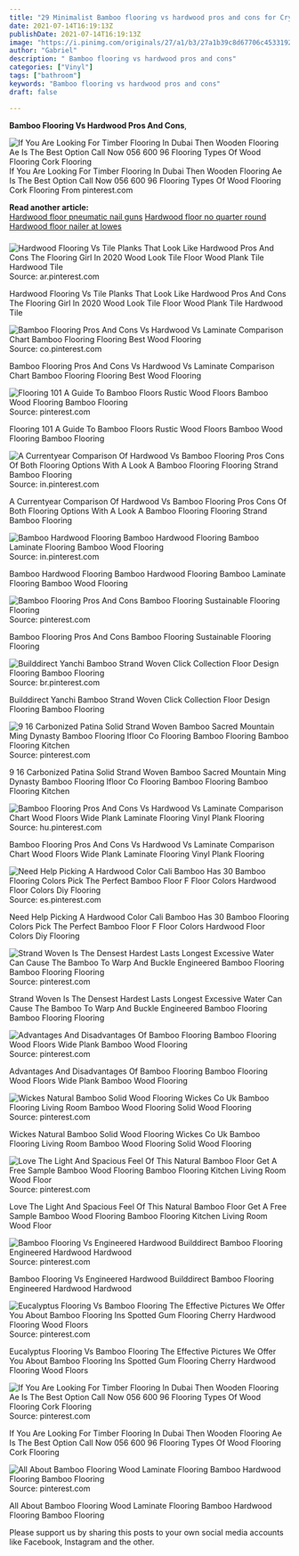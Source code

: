 ```yaml
---
title: "29 Minimalist Bamboo flooring vs hardwood pros and cons for Crypto Trade"
date: 2021-07-14T16:19:13Z
publishDate: 2021-07-14T16:19:13Z
image: "https://i.pinimg.com/originals/27/a1/b3/27a1b39c8d67706c45331926b2c705eb.jpg"
author: "Gabriel"
description: " Bamboo flooring vs hardwood pros and cons"
categories: ["Vinyl"]
tags: ["bathroom"]
keywords: "Bamboo flooring vs hardwood pros and cons"
draft: false

---
```

<!-- Head tag Code -->
**Bamboo Flooring Vs Hardwood Pros And Cons**, 

![If You Are Looking For Timber Flooring In Dubai Then Wooden Flooring Ae Is The Best Option Call Now 056 600 96 Flooring Types Of Wood Flooring Cork Flooring](https://i.pinimg.com/originals/e5/4f/f8/e54ff874e220259d72901beb43a2edd7.jpg "If You Are Looking For Timber Flooring In Dubai Then Wooden Flooring Ae Is The Best Option Call Now 056 600 96 Flooring Types Of Wood Flooring Cork Flooring")
If You Are Looking For Timber Flooring In Dubai Then Wooden Flooring Ae Is The Best Option Call Now 056 600 96 Flooring Types Of Wood Flooring Cork Flooring From pinterest.com

**Read another article:**  
[Hardwood floor pneumatic nail guns](/hardwood-floor-pneumatic-nail-guns/)
[Hardwood floor no quarter round](/hardwood-floor-no-quarter-round/)
[Hardwood floor nailer at lowes](/hardwood-floor-nailer-at-lowes/)




### 

 


![Hardwood Flooring Vs Tile Planks That Look Like Hardwood Pros And Cons The Flooring Girl In 2020 Wood Look Tile Floor Wood Plank Tile Hardwood Tile](https://i.pinimg.com/originals/27/d2/99/27d2993e596666944b9af6478a7a9d41.jpg "Hardwood Flooring Vs Tile Planks That Look Like Hardwood Pros And Cons The Flooring Girl In 2020 Wood Look Tile Floor Wood Plank Tile Hardwood Tile")
Source: ar.pinterest.com

Hardwood Flooring Vs Tile Planks That Look Like Hardwood Pros And Cons The Flooring Girl In 2020 Wood Look Tile Floor Wood Plank Tile Hardwood Tile  

![Bamboo Flooring Pros And Cons Vs Hardwood Vs Laminate Comparison Chart Bamboo Flooring Flooring Best Wood Flooring](https://i.pinimg.com/originals/b7/41/fe/b741fef5645a9f1bc906666acd233467.png "Bamboo Flooring Pros And Cons Vs Hardwood Vs Laminate Comparison Chart Bamboo Flooring Flooring Best Wood Flooring")
Source: co.pinterest.com

Bamboo Flooring Pros And Cons Vs Hardwood Vs Laminate Comparison Chart Bamboo Flooring Flooring Best Wood Flooring  

![Flooring 101 A Guide To Bamboo Floors Rustic Wood Floors Bamboo Wood Flooring Bamboo Flooring](https://i.pinimg.com/originals/af/23/ab/af23ab0b3f91570f808898bae13566ae.jpg "Flooring 101 A Guide To Bamboo Floors Rustic Wood Floors Bamboo Wood Flooring Bamboo Flooring")
Source: pinterest.com

Flooring 101 A Guide To Bamboo Floors Rustic Wood Floors Bamboo Wood Flooring Bamboo Flooring  

![A Currentyear Comparison Of Hardwood Vs Bamboo Flooring Pros Cons Of Both Flooring Options With A Look A Bamboo Flooring Flooring Strand Bamboo Flooring](https://i.pinimg.com/originals/0b/f9/a0/0bf9a0b6c3c39f71866278233a1037f1.jpg "A Currentyear Comparison Of Hardwood Vs Bamboo Flooring Pros Cons Of Both Flooring Options With A Look A Bamboo Flooring Flooring Strand Bamboo Flooring")
Source: in.pinterest.com

A Currentyear Comparison Of Hardwood Vs Bamboo Flooring Pros Cons Of Both Flooring Options With A Look A Bamboo Flooring Flooring Strand Bamboo Flooring  

![Bamboo Hardwood Flooring Bamboo Hardwood Flooring Bamboo Laminate Flooring Bamboo Wood Flooring](https://i.pinimg.com/originals/5a/13/03/5a1303ae740a8a872c7b2375547d3237.jpg "Bamboo Hardwood Flooring Bamboo Hardwood Flooring Bamboo Laminate Flooring Bamboo Wood Flooring")
Source: in.pinterest.com

Bamboo Hardwood Flooring Bamboo Hardwood Flooring Bamboo Laminate Flooring Bamboo Wood Flooring  

![Bamboo Flooring Pros And Cons Bamboo Flooring Sustainable Flooring Flooring](https://i.pinimg.com/originals/99/da/dc/99dadcb2ec4edb85b882ae53e67d8421.jpg "Bamboo Flooring Pros And Cons Bamboo Flooring Sustainable Flooring Flooring")
Source: pinterest.com

Bamboo Flooring Pros And Cons Bamboo Flooring Sustainable Flooring Flooring  

![Builddirect Yanchi Bamboo Strand Woven Click Collection Floor Design Flooring Bamboo Flooring](https://i.pinimg.com/originals/b4/79/2e/b4792e9670735b025c4e5af291bf1ede.jpg "Builddirect Yanchi Bamboo Strand Woven Click Collection Floor Design Flooring Bamboo Flooring")
Source: br.pinterest.com

Builddirect Yanchi Bamboo Strand Woven Click Collection Floor Design Flooring Bamboo Flooring  

![9 16 Carbonized Patina Solid Strand Woven Bamboo Sacred Mountain Ming Dynasty Bamboo Flooring Ifloor Co Flooring Bamboo Flooring Bamboo Flooring Kitchen](https://i.pinimg.com/originals/df/9a/48/df9a486476f7523e6d61159b5d3e5f5d.jpg "9 16 Carbonized Patina Solid Strand Woven Bamboo Sacred Mountain Ming Dynasty Bamboo Flooring Ifloor Co Flooring Bamboo Flooring Bamboo Flooring Kitchen")
Source: pinterest.com

9 16 Carbonized Patina Solid Strand Woven Bamboo Sacred Mountain Ming Dynasty Bamboo Flooring Ifloor Co Flooring Bamboo Flooring Bamboo Flooring Kitchen  

![Bamboo Flooring Pros And Cons Vs Hardwood Vs Laminate Comparison Chart Wood Floors Wide Plank Laminate Flooring Vinyl Plank Flooring](https://i.pinimg.com/236x/b8/02/c1/b802c172d0e861a2222466350eb4df1f.jpg "Bamboo Flooring Pros And Cons Vs Hardwood Vs Laminate Comparison Chart Wood Floors Wide Plank Laminate Flooring Vinyl Plank Flooring")
Source: hu.pinterest.com

Bamboo Flooring Pros And Cons Vs Hardwood Vs Laminate Comparison Chart Wood Floors Wide Plank Laminate Flooring Vinyl Plank Flooring  

![Need Help Picking A Hardwood Color Cali Bamboo Has 30 Bamboo Flooring Colors Pick The Perfect Bamboo Floor F Floor Colors Hardwood Floor Colors Diy Flooring](https://i.pinimg.com/originals/91/5b/3c/915b3c87ec476bd656302aa2fc771064.jpg "Need Help Picking A Hardwood Color Cali Bamboo Has 30 Bamboo Flooring Colors Pick The Perfect Bamboo Floor F Floor Colors Hardwood Floor Colors Diy Flooring")
Source: es.pinterest.com

Need Help Picking A Hardwood Color Cali Bamboo Has 30 Bamboo Flooring Colors Pick The Perfect Bamboo Floor F Floor Colors Hardwood Floor Colors Diy Flooring  

![Strand Woven Is The Densest Hardest Lasts Longest Excessive Water Can Cause The Bamboo To Warp And Buckle Engineered Bamboo Flooring Bamboo Flooring Flooring](https://i.pinimg.com/736x/e6/7d/57/e67d57c7de40b721e4df4713f468954e.jpg "Strand Woven Is The Densest Hardest Lasts Longest Excessive Water Can Cause The Bamboo To Warp And Buckle Engineered Bamboo Flooring Bamboo Flooring Flooring")
Source: pinterest.com

Strand Woven Is The Densest Hardest Lasts Longest Excessive Water Can Cause The Bamboo To Warp And Buckle Engineered Bamboo Flooring Bamboo Flooring Flooring  

![Advantages And Disadvantages Of Bamboo Flooring Bamboo Flooring Wood Floors Wide Plank Bamboo Wood Flooring](https://i.pinimg.com/originals/80/b1/ae/80b1aec59d586d0e1eda472da717ab6e.png "Advantages And Disadvantages Of Bamboo Flooring Bamboo Flooring Wood Floors Wide Plank Bamboo Wood Flooring")
Source: pinterest.com

Advantages And Disadvantages Of Bamboo Flooring Bamboo Flooring Wood Floors Wide Plank Bamboo Wood Flooring  

![Wickes Natural Bamboo Solid Wood Flooring Wickes Co Uk Bamboo Flooring Living Room Bamboo Wood Flooring Solid Wood Flooring](https://i.pinimg.com/originals/c9/43/ce/c943ce7061b3b8137f1ac188c259954d.jpg "Wickes Natural Bamboo Solid Wood Flooring Wickes Co Uk Bamboo Flooring Living Room Bamboo Wood Flooring Solid Wood Flooring")
Source: pinterest.com

Wickes Natural Bamboo Solid Wood Flooring Wickes Co Uk Bamboo Flooring Living Room Bamboo Wood Flooring Solid Wood Flooring  

![Love The Light And Spacious Feel Of This Natural Bamboo Floor Get A Free Sample Bamboo Wood Flooring Bamboo Flooring Kitchen Living Room Wood Floor](https://i.pinimg.com/736x/f9/03/be/f903befec017cc3bd815310deacc6dce.jpg "Love The Light And Spacious Feel Of This Natural Bamboo Floor Get A Free Sample Bamboo Wood Flooring Bamboo Flooring Kitchen Living Room Wood Floor")
Source: pinterest.com

Love The Light And Spacious Feel Of This Natural Bamboo Floor Get A Free Sample Bamboo Wood Flooring Bamboo Flooring Kitchen Living Room Wood Floor  

![Bamboo Flooring Vs Engineered Hardwood Builddirect Bamboo Flooring Engineered Hardwood Hardwood](https://i.pinimg.com/originals/89/b3/26/89b3266a2745808cb1791472a1f43e3d.png "Bamboo Flooring Vs Engineered Hardwood Builddirect Bamboo Flooring Engineered Hardwood Hardwood")
Source: pinterest.com

Bamboo Flooring Vs Engineered Hardwood Builddirect Bamboo Flooring Engineered Hardwood Hardwood  

![Eucalyptus Flooring Vs Bamboo Flooring The Effective Pictures We Offer You About Bamboo Flooring Ins Spotted Gum Flooring Cherry Hardwood Flooring Wood Floors](https://i.pinimg.com/originals/9e/d3/ab/9ed3ab73ee02ba7d7653f89efd6f4671.jpg "Eucalyptus Flooring Vs Bamboo Flooring The Effective Pictures We Offer You About Bamboo Flooring Ins Spotted Gum Flooring Cherry Hardwood Flooring Wood Floors")
Source: pinterest.com

Eucalyptus Flooring Vs Bamboo Flooring The Effective Pictures We Offer You About Bamboo Flooring Ins Spotted Gum Flooring Cherry Hardwood Flooring Wood Floors  

![If You Are Looking For Timber Flooring In Dubai Then Wooden Flooring Ae Is The Best Option Call Now 056 600 96 Flooring Types Of Wood Flooring Cork Flooring](https://i.pinimg.com/originals/e5/4f/f8/e54ff874e220259d72901beb43a2edd7.jpg "If You Are Looking For Timber Flooring In Dubai Then Wooden Flooring Ae Is The Best Option Call Now 056 600 96 Flooring Types Of Wood Flooring Cork Flooring")
Source: pinterest.com

If You Are Looking For Timber Flooring In Dubai Then Wooden Flooring Ae Is The Best Option Call Now 056 600 96 Flooring Types Of Wood Flooring Cork Flooring  

![All About Bamboo Flooring Wood Laminate Flooring Bamboo Hardwood Flooring Bamboo Flooring](https://i.pinimg.com/originals/27/a1/b3/27a1b39c8d67706c45331926b2c705eb.jpg "All About Bamboo Flooring Wood Laminate Flooring Bamboo Hardwood Flooring Bamboo Flooring")
Source: pinterest.com

All About Bamboo Flooring Wood Laminate Flooring Bamboo Hardwood Flooring Bamboo Flooring  

Please support us by sharing this posts to your own social media accounts like Facebook, Instagram and the other.

